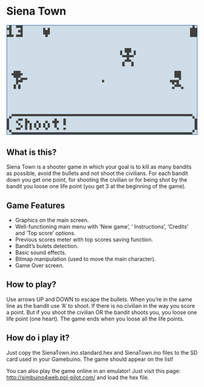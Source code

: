 # Siena Town
![alt text](https://raw.githubusercontent.com/pKucinski/SienaTown-gamebuino/master/Screen.png)

## What is this?
Siena Town is a shooter game in which your goal is to kill as many bandits as possible, avoid the bullets and not shoot the civilians. 
For each bandit down you get one point, for shooting the civilian or for being shot by the bandit you loose one life point (you get 3 at the beginning of the game). 


## Game Features
* Graphics on the main screen. 
* Well-functioning main menu with ‘New game’, ‘ Instructions’, ‘Credits’ and ‘Top score’ options.
* Previous scores meter with top scores saving function.
* Bandit’s bulets detection.
* Basic sound effects. 
* Bitmap manipulation (used to move the main character).
* Game Over screen.

## How to play?
Use arrows UP and DOWN to escape the bullets. When you’re in the same line as the bandit use ‘A’ to shoot. If there is no civilian in the way you score a point. But if you shoot the civilian OR the bandit shoots you, you loose one life point (one heart). 
The game ends when you loose all the life points. 


## How do i play it?
Just copy the SienaTown.ino.standard.hex and SienaTown.ino files to the SD card used in your Gamebuino. The game should appear on the list!

You can also play the game online in an emulator! Just visit this page: http://simbuino4web.ppl-pilot.com/ and load the hex file.

